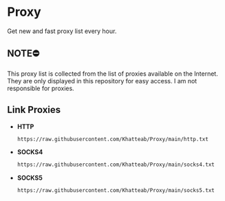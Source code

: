 # Proxy

Get new and fast proxy list every hour.

## NOTE⛔

This proxy list is collected from the list of proxies available on the Internet. They are only displayed in this repository for easy access. I am not responsible for proxies.

## Link Proxies

  - **HTTP**
    ```bash
    https://raw.githubusercontent.com/Khatteab/Proxy/main/http.txt
    ```
  - **SOCKS4**
    ```bash
    https://raw.githubusercontent.com/Khatteab/Proxy/main/socks4.txt
    ```
  - **SOCKS5**
    ```bash
    https://raw.githubusercontent.com/Khatteab/Proxy/main/socks5.txt
    ```
    
    
